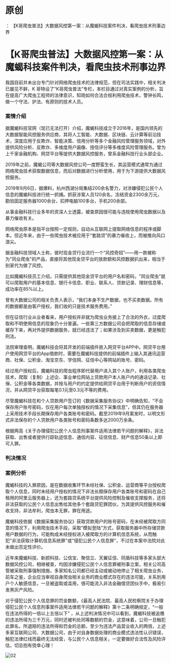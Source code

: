 # 原创
：  【K哥爬虫普法】大数据风控第一案：从魔蝎科技案件判决，看爬虫技术刑事边界

# 【K哥爬虫普法】大数据风控第一案：从魔蝎科技案件判决，看爬虫技术刑事边界

> 
我国目前并未出台专门针对网络爬虫技术的法律规范，但在司法实践中，相关判决已屡见不鲜，K 哥特设了“K哥爬虫普法”专栏，本栏目通过对真实案例的分析，旨在提高广大爬虫工程师的法律意识，知晓如何合法合规利用爬虫技术，警钟长鸣，做一个守法、护法、有原则的技术人员。


### 案情介绍

据魔蝎科技官网（现已无法打开）介绍，魔蝎科技成立于2016年，是国内领先的大数据智能风控服务供应商，其将人工智能、大数据、区块链、云计算等前沿技术，深度应用于反欺诈、智能决策、信用分析等多个金融风险管理服务领域，对外提供风险分析、反欺诈、多维度用户画像、授信评分等多维度风险管理服务。曾为上千家金融机构、网贷平台等提供大数据风控服务，曾系金融科技行业头部企业。

2019年之前，魔蝎公司等大数据风控公司一度野蛮生长，其运营模式通常为通过网络爬虫技术获取数据信息，而后对数据进行分析使用，用于为下游提供大数据风控服务。

2019年9月6日，据爆料，杭州西湖分局集结200余名警力，对涉嫌侵犯公民个人信息的魔蝎科技进行统一抓捕。抓获涉案人员120余名，冻结资金2300余万元，勘验固定服务器1000余台，扣押电脑100多台，手机200余部。

从事金融科技行业多年的资深人士透露，被查原因很可能与违规使用爬虫数据以及暴力催收有关。

网络爬虫原本是指平台按照一定规则，自动从互联网上提取网络信息的程序或脚本。但近年来，由于一些爬虫技术被应用于“套路贷”的暴力催收上，而被推向风口浪尖。

据金融科技领域人士称，彼时现金贷行业流行一个“风控奇招”——用一款被称为"同业爬虫"的产品，直接将其他现金贷平台的放款额和风控数据扒出来，相当于别家代为做了风控。

比如魔蝎科技员工介绍，只需提供其他现金贷平台的用户名和密码，"同业爬虫"就可以爬取用户的基本信息、银行卡信息、职业、联系人、贷款记录、理财信息等，成功率在85%以上。

曾有大数据公司的相关负责人表示，“我们本身不生产数据，也不买卖数据。所有的数据都是由客户授权，我们收的只是技术服务费用。”

但在征信行业从业者看来，用户授权并非就为爬虫业务披上了合法的外衣，过度爬取和不明使用信息的现象仍十分普遍。一些第三方数据公司会把爬取的信息存储或缓存下来，再对外提供数据服务，就已经违法了；如果涉及到买卖数据，更是触犯刑法。

法院审理查明，魔蝎科技会将其开发的前端插件嵌入网贷平台APP中。网贷平台用户使用网贷平台的App借款时，需要在魔蝎科技提供的前端插件上输入其通讯运营商、社保、公积金、淘宝京东、学信网、征信中心等网站的账号、密码。

经过用户授权后，魔蝎科技的爬虫程序即代替用户进入其个人账户，利用各类爬虫技术，爬取（复制）上述企、事业单位网站上贷款用户本人账户内的通话记录、社保、公积金等各类数据，并按与用户的约定提供给网贷平台用于判断用户的资信情况，并从网贷平台获取每笔0.1元至0.3元不等的费用。

尽管魔蝎科技在和个人贷款用户签订的《数据采集服务协议》中明确告知，“不会保存用户账号密码，仅在用户每次单独授权的情况下采集信息”，但其仍在服务器上采用技术手段长期保存用户各类账号和密码。截至2019年9月案发时，以明文形式非法保存的个人贷款用户各类账号和密码条数多达2000万余条。

根据两高《关于办理侵犯公民个人信息刑事案件适用法律若干问题的解释》，非法获取、出售或者提供行踪轨迹信息、通信内容、征信信息、财产信息50条以上即可入罪。

### 判决情况

### 案例分析

魔蝎科技的入罪原因，是在数据收集环节未经社保、公积金、运营商等平台授权爬取个人信息，同时未经用户授权的情况下非法长期保存用户各类账号和密码在自己租用的阿里云服务器上，还为套路贷系统平台提供风险控制及催收支撑服务，还将非法获取的公民个人信息出售给其他多个套路贷犯罪团伙，为其提供风控服务和催收支持，非法牟利，爬虫本无罪，罪在用途。

魔蝎科技依据《数据采集服务协议》获取贷款用户的账号密码，在未经被爬取方同意的情况下，利用爬虫技术手段，采取“模拟登陆”方式，获取服务器中所存储贷款用户数据的行为，可能构成未经授权进入被爬取方的计算机信息系统，从而触犯"非法获取计算机信息系统罪"或"侵犯公民个人信息罪"，不过在本案中法院对此未做出否定性评价。

近年来魔蝎科技、新颜科技、公信宝、聚信立、天翼征信、同盾科技等多家头部大数据风控公司，相继被查，均因涉嫌侵犯公民个人信息罪被刑事立案，相关公司高管被采取刑事强制措施，多家知名公司都已经主动或被动地停止了相关爬虫业务，前车之鉴，企业应当审视自身爬虫相关业务的商业模式存在的违法可能，关系到用户个人敏感信息，一旦被盗取或滥用，很可能流入非法金融借贷团伙手中，极易引发黑灰产风险。

对于侵犯公民个人信息罪的罚金数额，《最高人民法院、最高人民检察院关于办理侵犯公民个人信息刑事案件适用法律若干问题的解释》第十二条明确规定，“一般在违法所得的一倍以上五倍以下” ，从上述判决情况中可以看到，魔蝎科技被追缴的违法所得为三千万元，同时还被判处同等数额的罚金，这意味着，公司一旦触犯此罪名，所退赔的违法所得和罚金的总额，至少为违法产品营业收入的两倍，上述多家互联网公司、大数据公司，由于对自身数据处理的商业模式违法性认识错误，触犯法律红线而最终无法经营，与公民个人信息相关，一定要做好合法性及风险评估，切忌抱有侥幸心理！

<img alt="02" src="https://i-blog.csdnimg.cn/blog_migrate/a739c4d6fba99453d0984806402f71f6.png"/> <img alt="" src="https://i-blog.csdnimg.cn/blog_migrate/e5c79744ad75fae15779cc00a73fe907.png"/>
